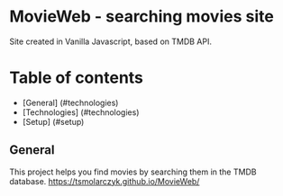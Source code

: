 # MovieWeb - searching movies site

Site created in Vanilla Javascript, based on TMDB API.

# Table of contents

- [General] (#technologies)
- [Technologies] (#technologies)
- [Setup] (#setup)

## General

This project helps you find movies by searching them in the TMDB database.
https://tsmolarczyk.github.io/MovieWeb/
